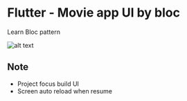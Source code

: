 

# Flutter - Movie app UI by bloc

Learn Bloc pattern

![alt text](https://cdn.dribbble.com/users/1567880/screenshots/5026483/dribbble.png "Resoure")




## Note

- Project focus build UI
- Screen auto reload when resume



